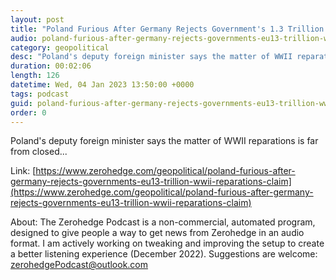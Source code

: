 ```yaml
---
layout: post
title: "Poland Furious After Germany Rejects Government's 1.3 Trillion WWII Reparations Claim"
audio: poland-furious-after-germany-rejects-governments-eu13-trillion-wwii-reparations-claim-0
category: geopolitical
desc: "Poland's deputy foreign minister says the matter of WWII reparations is far from closed..."
duration: 00:02:06
length: 126
datetime: Wed, 04 Jan 2023 13:50:00 +0000
tags: podcast
guid: poland-furious-after-germany-rejects-governments-eu13-trillion-wwii-reparations-claim-0
order: 0
---
```

Poland's deputy foreign minister says the matter of WWII reparations is far from closed...

Link: [https://www.zerohedge.com/geopolitical/poland-furious-after-germany-rejects-governments-eu13-trillion-wwii-reparations-claim](https://www.zerohedge.com/geopolitical/poland-furious-after-germany-rejects-governments-eu13-trillion-wwii-reparations-claim)

About: The Zerohedge Podcast is a non-commercial, automated program, designed to give people a way to get news from Zerohedge in an audio format.  I am actively working on tweaking and improving the setup to create a better listening experience (December 2022).  Suggestions are welcome: [zerohedgePodcast@outlook.com](mailto:zerohedgePodcast@outlook.com)